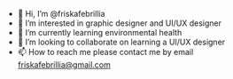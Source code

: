 - 👋 Hi, I’m @friskafebrillia
- 👀 I’m interested in graphic designer and UI/UX designer
- 🌱 I’m currently learning environmental health
- 💞️ I’m looking to collaborate on learning a UI/UX designer
- 📫 How to reach me please contact me by email friskafebrillia@gmail.com

<!---
friskafebrillia/friskafebrillia is a ✨ special ✨ repository because its `README.md` (this file) appears on your GitHub profile.
You can click the Preview link to take a look at your changes.
--->
